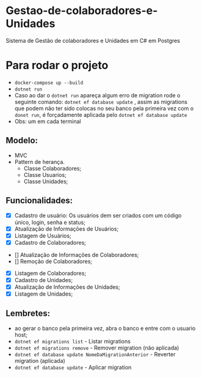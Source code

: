 # Gestao-de-colaboradores-e-Unidades
Sistema de Gestão de colaboradores e Unidades em C# em Postgres

# Para rodar o projeto
- ```docker-compose up --build```
- ```dotnet run```
- Caso ao dar o ```dotnet run``` apareça algum erro de migration rode o seguinte comando: ```dotnet ef database update``` , assim as migrations que podem não ter sido colocas no seu banco pela primeira vez com o ```donet run```, é forçadamente aplicada pelo ```dotnet ef database update ``` 
- Obs: um em cada terminal

## Modelo:
- MVC
- Pattern de herança.
    - Classe Colaboradores;
    - Classe Usuarios;
    - Classe Unidades;

## Funcionalidades:
- [x] Cadastro de usuário: Os usuários dem ser criados com um código único, login, senha e status;
- [x] Atualização de Informações de Usuários;
- [x] Listagem de Usuários;
- [x] Cadastro de Colaboradores;
- [] Atualização de Informações de Colaboradores;
- [] Remoção de Colaboradores;
- [x] Listagem de Colaboradores;
- [x] Cadastro de Unidades;
- [x] Atualização de Informações de Unidades;
- [x] Listagem de Unidades;

## Lembretes:
- ao gerar o banco pela primeira vez, abra o banco e entre com o usuario host;
- ```dotnet ef migrations list``` - Listar migrations
- ```dotnet ef migrations remove``` - Remover migration (não aplicada)
- ```dotnet ef database update NomeDaMigrationAnterior``` - Reverter migration (aplicada)
- ```dotnet ef database update``` - Aplicar migration
